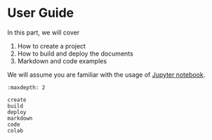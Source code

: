 # User Guide

In this part, we will cover

1. How to create a project
2. How to build and deploy the documents
3. Markdown and code examples


We will assume you are familiar with the usage of
[Jupyter notebook](https://jupyter-notebook.readthedocs.io/en/stable/).

```toc
:maxdepth: 2

create
build
deploy
markdown
code
colab
```
